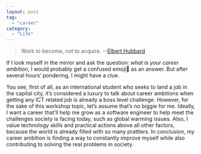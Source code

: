 ```yaml
---
layout: post
tag:
  - "career"
category:
  - "Life"
---
```


> Work to become, not to acquire. --[Elbert Hubbard](https://en.wikipedia.org/wiki/Elbert_Hubbard)

If I look myself in the mirror and ask the question: _what is your career ambition_, I would probably get a confused emoji🤨 as an answer. But after several hours’ pondering, I might have a clue.

You see, first of all, as an international student who seeks to land a job in the capital city, it’s considered a luxury to talk about career ambitions when getting any ICT related job is already a boss level challenge. However, for the sake of this workshop topic, let’s assume that’s no biggie for me. Ideally, I want a career that’ll help me grow as a software engineer to help meet the challenges society is facing today, such as global warming issues. Also, I value technology skills and practical actions above all other factors, because the world is already filled with so many prattlers. In conclusion, my career ambition is finding a way to constantly improve myself while also contributing to solving the real problems in society.
